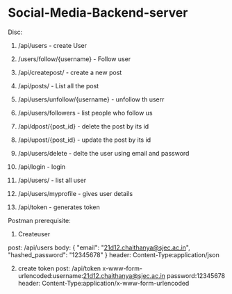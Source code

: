 # Social-Media-Backend-server


Disc:

1) /api/users - create User
2) /users/follow/{username} - Follow user
3) /api/createpost/ - create a new post
4) /api/posts/ - List all the post
5) /api/users/unfollow/{username} - unfollow th userr
6) /api/users/followers - list people who follow us
7) /api/dpost/{post_id} - delete the post by its id
8) /api/upost/{post_id} - update the post by its id
9) /api/users/delete - delte the user using email and password
10) /api/login - login 
11) /api/users/ - list all user

12) /api/users/myprofile - gives user details
13) /api/token - generates token



Postman prerequisite: 

1) Createuser

post:   /api/users
body:  {
    "email": "21d12.chaithanya@sjec.ac.in",
    "hashed_password": "12345678"
}
header: Content-Type:application/json


2) create token
post:  /api/token
x-www-form-urlencoded:username:21d12.chaithanya@sjec.ac.in
                      password:12345678
header: Content-Type:application/x-www-form-urlencoded



